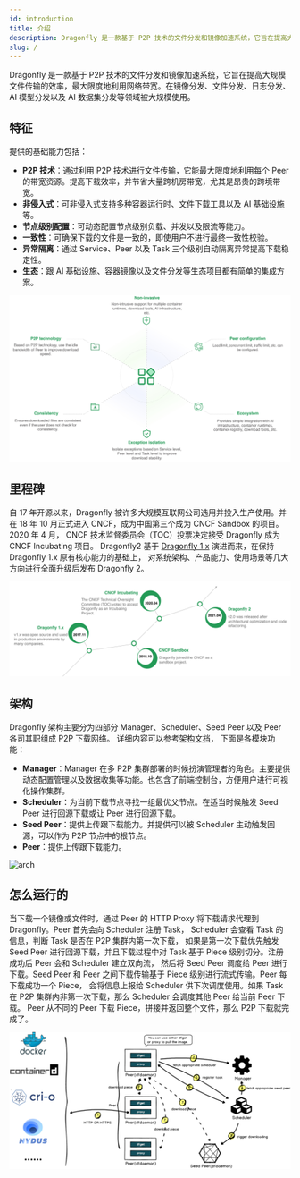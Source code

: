 ```yaml
---
id: introduction
title: 介绍
description: Dragonfly 是一款基于 P2P 技术的文件分发和镜像加速系统，它旨在提高大规模文件传输的效率，最大限度地利用网络带宽。在镜像分发、文件分发、日志分发、AI 模型分发以及 AI 数据集分发等领域被大规模使用。
slug: /
---
```


Dragonfly 是一款基于 P2P 技术的文件分发和镜像加速系统，它旨在提高大规模文件传输的效率，最大限度地利用网络带宽。在镜像分发、文件分发、日志分发、AI 模型分发以及 AI 数据集分发等领域被大规模使用。

## 特征

提供的基础能力包括：

- **P2P 技术**：通过利用 P2P 技术进行文件传输，它能最大限度地利用每个 Peer 的带宽资源。提高下载效率，并节省大量跨机房带宽，尤其是昂贵的跨境带宽。
- **非侵入式**：可非侵入式支持多种容器运行时、文件下载工具以及 AI 基础设施等。
- **节点级别配置**：可动态配置节点级别负载、并发以及限流等能力。
- **一致性**：可确保下载的文件是一致的，即使用户不进行最终一致性校验。
- **异常隔离**：通过 Service、Peer 以及 Task 三个级别自动隔离异常提高下载稳定性。
- **生态**：跟 AI 基础设施、容器镜像以及文件分发等生态项目都有简单的集成方案。

![features](./resource/getting-started/features.jpeg)

## 里程碑

自 17 年开源以来，Dragonfly 被许多大规模互联网公司选用并投入生产使用。并在 18 年 10 月正式进入 CNCF，成为中国第三个成为 CNCF Sandbox 的项目。2020 年 4 月，
CNCF 技术监督委员会（TOC）投票决定接受 Dragonfly 成为 CNCF Incubating 项目。
Dragonfly2 基于 [Dragonfly 1.x](https://github.com/dragonflyoss/Dragonfly) 演进而来，在保持 Dragonfly 1.x 原有核心能力的基础上，
对系统架构、产品能力、使用场景等几大方向进行全面升级后发布 Dragonfly 2。

![milestone](./resource/getting-started/milestone.jpeg)

## 架构

Dragonfly 架构主要分为四部分 Manager、Scheduler、Seed Peer 以及 Peer 各司其职组成 P2P 下载网络。
详细内容可以参考[架构文档](./concepts/terminology/architecture)， 下面是各模块功能：

- **Manager**：Manager 在多 P2P 集群部署的时候扮演管理者的角色。主要提供动态配置管理以及数据收集等功能。也包含了前端控制台，方便用户进行可视化操作集群。
- **Scheduler**：为当前下载节点寻找一组最优父节点。在适当时候触发 Seed Peer 进行回源下载或让 Peer 进行回源下载。
- **Seed Peer**：提供上传跟下载能力。并提供可以被 Scheduler 主动触发回源，可以作为 P2P 节点中的根节点。
- **Peer**：提供上传跟下载能力。

![arch](./resource/concepts/arch.png)

## 怎么运行的

当下载一个镜像或文件时，通过 Peer 的 HTTP Proxy 将下载请求代理到 Dragonfly。Peer 首先会向 Scheduler 注册 Task， Scheduler 会查看 Task 的信息，判断 Task 是否在 P2P 集群内第一次下载，
如果是第一次下载优先触发 Seed Peer 进行回源下载，并且下载过程中对 Task 基于 Piece 级别切分。注册成功后 Peer 会和 Scheduler 建立双向流，
然后将 Seed Peer 调度给 Peer 进行下载。Seed Peer 和 Peer 之间下载传输基于 Piece 级别进行流式传输。Peer 每下载成功一个 Piece，
会将信息上报给 Scheduler 供下次调度使用。如果 Task 在 P2P 集群内非第一次下载，那么 Scheduler 会调度其他 Peer 给当前 Peer 下载。
Peer 从不同的 Peer 下载 Piece，拼接并返回整个文件，那么 P2P 下载就完成了。

![sequence-diagram](./resource/getting-started/sequence-diagram.png)
